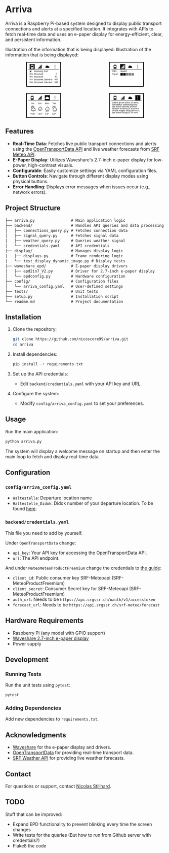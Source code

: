 # Arriva

Arriva is a Raspberry Pi-based system designed to display public transport connections and alerts at a specified location. It integrates with APIs to fetch real-time data and uses an e-paper display for energy-efficient, clear, and persistent information.

Illustration of the information that is being displayed:
Illustration of the information that is being displayed:
<p align="center" style="display: grid; grid-template-columns: 1fr 1fr; gap: 20px; justify-items: center;">
  <img src="pic/connections_frame.png" alt="Image 1" width="40%" style="border: 2px solid black; padding: 5px;" />
  <img src="pic/signal_frame.png" alt="Image 2" width="40%" style="border: 2px solid black; padding: 5px;" />
  <img src="pic/weather_frame.png" alt="Image 4" width="40%" style="border: 2px solid black; padding: 5px;" />
  <img src="pic/error_frame.png" alt="Image 3" width="40%" style="border: 2px solid black; padding: 5px;" />
</p>

## Features

- **Real-Time Data**: Fetches live public transport connections and alerts using the [OpenTransportData API](https://opentransportdata.swiss/) and live weather forecasts from [SRF Meteo API](https://developer.srgssr.ch/api-catalog/51).
- **E-Paper Display**: Utilizes Waveshare's 2.7-inch e-paper display for low-power, high-contrast visuals.
- **Configurable**: Easily customize settings via YAML configuration files.
- **Button Controls**: Navigate through different display modes using physical buttons.
- **Error Handling**: Displays error messages when issues occur (e.g., network errors).

## Project Structure

```
├── arriva.py                # Main application logic
├── backend/                 # Handles API queries and data processing
│   ├── connections_query.py # Fetches connection data
│   ├── signal_query.py      # Fetches signal data
|   ├── weather_query.py     # Queries weather signal
│   └── credentials.yaml     # API credentials
├── display/                 # Manages display logic
│   ├── displays.py          # Frame rendering logic
│   └── test_display_dynamic_image.py # Display tests
├── waveshare_epd/           # E-paper display drivers
│   ├── epd2in7_V2.py        # Driver for 2.7-inch e-paper display
│   └── epdconfig.py         # Hardware configuration
├── config/                  # Configuration files
│   └── arriva_config.yaml   # User-defined settings
├── tests/                   # Unit tests
├── setup.py                 # Installation script
└── readme.md                # Project documentation
```

## Installation

1. Clone the repository:
   ```bash
   git clone https://github.com/nicoscore99/arriva.git
   cd arriva
   ```

2. Install dependencies:
   ```bash
   pip install -r requirements.txt
   ```

3. Set up the API credentials:
   - Edit `backend/credentials.yaml` with your API key and URL.

4. Configure the system:
   - Modify `config/arriva_config.yaml` to set your preferences.

## Usage

Run the main application:
```bash
python arriva.py
```

The system will display a welcome message on startup and then enter the main loop to fetch and display real-time data.

## Configuration

### `config/arriva_config.yaml`
- `Haltestelle`: Departure location name
- `Haltestelle_Didok`: Didok number of your departure location. To be found [here](https://opendata.swiss/de/dataset/dienststellen-gemass-opentransportdata-swiss).

### `backend/credentials.yaml`
This file you need to add by yourself.

Under `OpenTransportData` change:
- `api_key`: Your API key for accessing the OpenTransportData API.
- `url`: The API endpoint.

And under `MeteoMeteoProductFreemium` change the credentials to [the guide](https://developer.srgssr.ch/get-started):
- `client_id`: Public consumer key SRF-Meteoapi (SRF-MeteoProductFreemium)
- `client_secret`: Consumer Secret key for SRF-Meteoapi (SRF-MeteoProductFreemium)
- `auth_url`: Needs to be `https://api.srgssr.ch/oauth/v1/accesstoken`
- `forecast_url`: Needs to be `https://api.srgssr.ch/srf-meteo/forecast`

## Hardware Requirements

- Raspberry Pi (any model with GPIO support)
- [Waveshare 2.7-inch e-paper display](https://www.waveshare.com/2.7inch-e-paper-hat.htm)
- Power supply

## Development

### Running Tests
Run the unit tests using `pytest`:
```bash
pytest
```

### Adding Dependencies
Add new dependencies to `requirements.txt`.

## Acknowledgments

- [Waveshare](https://github.com/waveshareteam/e-Paper) for the e-paper display and drivers.
- [OpenTransportData](https://opentransportdata.swiss/) for providing real-time transport data.
- [SRF Weather API](https://developer.srgssr.ch/en/apis/srf-meteoapi-v2) for providing live weather forecasts.

## Contact

For questions or support, contact [Nicolas Stillhard](mailto:nicolas.stillhard@gmail.com).

## TODO

Stuff that can be improved:

- Expand EPD functionality to prevent blinking every time the screen changes
- Write tests for the queries (But how to run from Github server with credentials?)
- Flake8 the code
